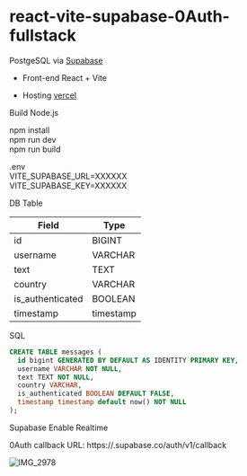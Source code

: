 # react-vite-supabase-0Auth-fullstack

PostgeSQL via [Supabase](https://supabase.io/)

- Front-end React + Vite
  
- Hosting [vercel](https://www.vercel.com/)

Build Node.js

npm install<br>
npm run dev<br>
npm run build<br>


.env<br>
VITE_SUPABASE_URL=XXXXXX<br>
VITE_SUPABASE_KEY=XXXXXX<br>

DB Table

| Field            | Type      |
| ---------------- | --------- |
| id               | BIGINT    |
| username         | VARCHAR   |
| text             | TEXT      |
| country          | VARCHAR   |
| is_authenticated | BOOLEAN   |
| timestamp        | timestamp |

SQL 

```sql
CREATE TABLE messages (
  id bigint GENERATED BY DEFAULT AS IDENTITY PRIMARY KEY,
  username VARCHAR NOT NULL,
  text TEXT NOT NULL,
  country VARCHAR,
  is_authenticated BOOLEAN DEFAULT FALSE,
  timestamp timestamp default now() NOT NULL
);
```

Supabase Enable Realtime

0Auth  callback URL: https://<project-ref>.supabase.co/auth/v1/callback

![IMG_2978](https://github.com/sudo-self/react-vite-supabase-0Auth-fullstack/assets/119916323/c29432e3-e1d1-4452-a9de-b44c24270ae8)

